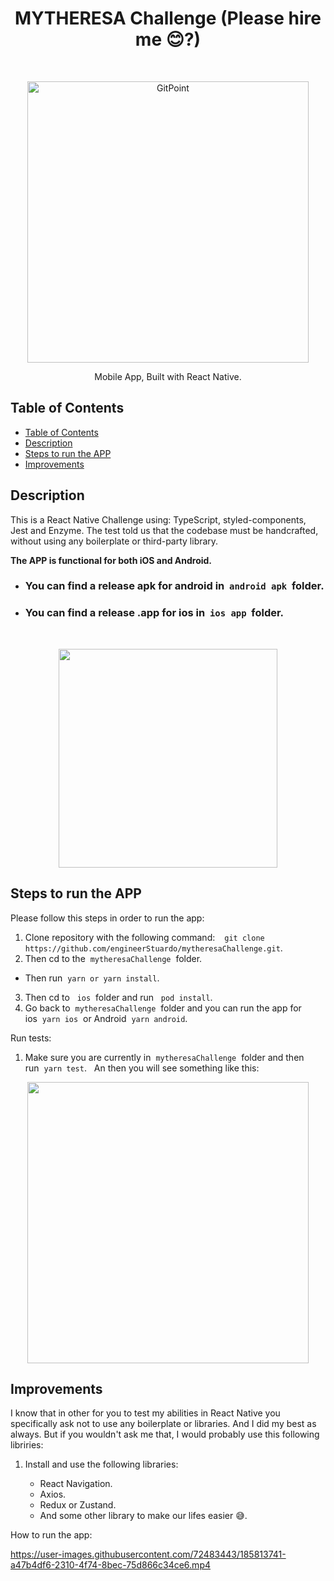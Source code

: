 <h1 align="center"> MYTHERESA Challenge (Please hire me 😊?) </h1> <br>
<p align="center">
  <a href="https://gitpoint.co/">
    <img alt="GitPoint" title="GitPoint" src="https://i0.wp.com/elpoderdelasideas.com/wp-content/uploads/mytheresa-pentagram-2018-detalles.png?resize=771%2C238" width="450">
  </a>
</p>

<p align="center">
  Mobile App, Built with React Native.
</p>

## Table of Contents

- [Table of Contents](#table-of-contents)
- [Description](#description)
- [Steps to run the APP](#steps-to-run-the-app)
- [Improvements](#improvements)

## Description

This is a React Native Challenge using: TypeScript, styled-components, Jest and Enzyme. The test told us that the codebase must be handcrafted, without using any boilerplate or third-party library.

**The APP is functional for both iOS and Android.**

- ### You can find a release apk for android in&nbsp;&nbsp;`android apk`&nbsp;&nbsp;folder.
- ### You can find a release .app for ios in&nbsp;&nbsp;`ios app`&nbsp;&nbsp;folder.
<br>
<p align="center">
  <img src = "https://i.imgur.com/RQfTYBZ.png" width=350>
</p>

## Steps to run the APP

Please follow this steps in order to run the app:

1. Clone repository with the following command:&nbsp;&nbsp;` git clone https://github.com/engineerStuardo/mytheresaChallenge.git`.
2. Then cd to the&nbsp;&nbsp;`mytheresaChallenge`&nbsp;&nbsp;folder.

- Then run&nbsp;&nbsp;`yarn or yarn install`.

3. Then cd to &nbsp;&nbsp;`ios`&nbsp;&nbsp;folder and run &nbsp;&nbsp;`pod install`.
4. Go back to&nbsp;&nbsp;`mytheresaChallenge`&nbsp;&nbsp;folder and you can run the app for ios&nbsp;&nbsp;`yarn ios`&nbsp;&nbsp;or Android&nbsp;&nbsp;`yarn android`.

Run tests:

1. Make sure you are currently in&nbsp;&nbsp;`mytheresaChallenge`&nbsp;&nbsp;folder and then run&nbsp;&nbsp;`yarn test`.&nbsp;&nbsp; An then you will see something like this:

<p align="center">
  <img src = "https://i.imgur.com/BrxNgsJ.png" width=450>
</p>

## Improvements

I know that in other for you to test my abilities in React Native you specifically ask not to use any boilerplate or libraries. And I did my best as always. But if you wouldn't ask me that, I would probably use this following libriries:

1. Install and use the following libraries:

   - React Navigation.
   - Axios.
   - Redux or Zustand.
   - And some other library to make our lifes easier 😅.

How to run the app:

https://user-images.githubusercontent.com/72483443/185813741-a47b4df6-2310-4f74-8bec-75d866c34ce6.mp4
